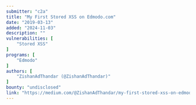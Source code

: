 ```yaml
---
submitter: "c2a"
title: "My First Stored XSS on Edmodo.com"
date: "2019-03-13"
added: "2024-11-03"
description: ""
vulnerabilities: [
    "Stored XSS"
]
programs: [
    "Edmodo"
]
authors: [
    "ZishanAdThandar (@ZishanAdThandar)"
]
bounty: "undisclosed"
link: "https://medium.com/@ZishanAdThandar/my-first-stored-xss-on-edmodo-com-540a33349662"
---
```




